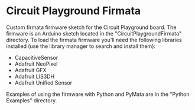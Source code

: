 # Circuit Playground Firmata

Custom firmata firmware sketch for the Circuit Playground board.  The firmware is an
Arduino sketch located in the "CircuitPlaygroundFirmata" directory.  To load the firmata
firmware you'll need the following libraries installed (use the library manager to
search and install them):

-   CapacitiveSensor
-   Adafruit NeoPixel
-   Adafruit GFX
-   Adafruit LIS3DH
-   Adafruit Unified Sensor

Examples of using the firmware with Python and PyMata are in the "Python Examples" directory.

